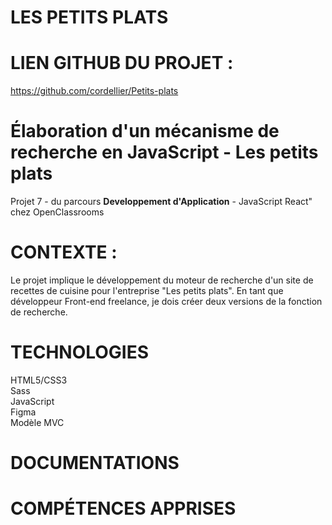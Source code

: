 # LES PETITS PLATS

# LIEN GITHUB DU PROJET :

https://github.com/cordellier/Petits-plats

# Élaboration d'un mécanisme de recherche en JavaScript - Les petits plats

Projet 7 - du parcours **Developpement d'Application** - JavaScript React" chez OpenClassrooms

# CONTEXTE :

Le projet implique le développement du moteur de recherche d'un site de recettes de cuisine pour l'entreprise "Les petits plats". En tant que développeur Front-end freelance, je dois créer deux versions de la fonction de recherche.

# TECHNOLOGIES

HTML5/CSS3 <br>
Sass <br>
JavaScript <br>
Figma <br>
Modèle MVC

# DOCUMENTATIONS

# COMPÉTENCES APPRISES
